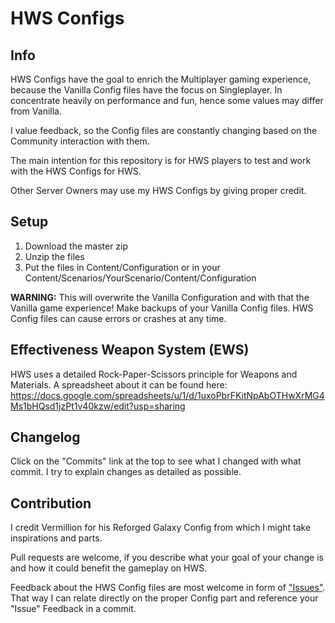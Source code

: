 # HWS Configs

## Info

HWS Configs have the goal to enrich the Multiplayer gaming experience, because the Vanilla Config files have the focus on Singleplayer. 
In concentrate heavily on performance and fun, hence some values may differ from Vanilla.

I value feedback, so the Config files are constantly changing based on the Community interaction with them.

The main intention for this repository is for HWS players to test and work with the HWS Configs for HWS.

Other Server Owners may use my HWS Configs by giving proper credit.

## Setup

1. Download the master zip
2. Unzip the files
3. Put the files in Content/Configuration or in your Content/Scenarios/YourScenario/Content/Configuration

**WARNING:** This will overwrite the Vanilla Configuration and with that the Vanilla game experience! Make backups of your Vanilla Config files.
HWS Config files can cause errors or crashes at any time.

## Effectiveness Weapon System (EWS)

HWS uses a detailed Rock-Paper-Scissors principle for Weapons and Materials. A spreadsheet about it can be found here:
https://docs.google.com/spreadsheets/u/1/d/1uxoPbrFKitNpAbOTHwXrMG4Ms1bHQsd1jzPt1v40kzw/edit?usp=sharing

## Changelog

Click on the "Commits" link at the top to see what I changed with what commit. I try to explain changes as detailed as possible.

## Contribution

I credit Vermillion for his Reforged Galaxy Config from which I might take inspirations and parts.

Pull requests are welcome, if you describe what your goal of your change is and how it could benefit the gameplay on HWS.

Feedback about the HWS Config files are most welcome in form of ["Issues"](https://github.com/B-iggy/HWS-Configs/issues). That way I can relate directly on the proper Config part and reference your "Issue" Feedback in a commit.